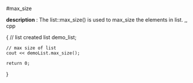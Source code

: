 #max_size

**description** : The list::max_size() is used to max_size the elements in list.
,, cpp

{ 
	// list created 
	list<int> demo_list; 

	// max size of list
	cout << demoList.max_size(); 

	return 0; 
}
